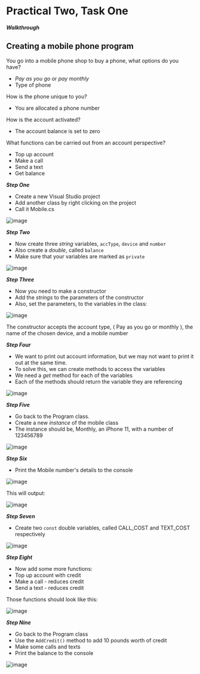 # Practical Two, Task One

**_Walkthrough_**

## Creating a mobile phone program

You go into a mobile phone shop to buy a phone, what options do you have?
+ _Pay as you go_ or _pay monthly_
+ Type of phone

How is the phone unique to you?
+ You are allocated a phone number

How is the account activated? 
+ The account balance is set to zero

What functions can be carried out from an account perspective?
+ Top up account
+ Make a call
+ Send a text
+ Get balance

**_Step One_**

+ Create a new Visual Studio project
+ Add another class by right clicking on the project
+ Call it Mobile.cs

![image](https://github.com/fslcoding/Practical-2/assets/62078259/1aa10fd0-4043-4581-a20a-c0714aa675b0)


**_Step Two_**

+ Now create three *string* variables, ```accType```, ```device``` and ```number```
+ Also create a *double*, called ```balance```
+ Make sure that your variables are marked as ```private```

![image](https://github.com/fslcoding/Practical-2/assets/62078259/48dffb93-0f86-400e-b0a1-9491de392333)

**_Step Three_**

+ Now you need to make a constructor
+ Add the _strings_ to the parameters of the constructor
+ Also, set the parameters, to the variables in the class:

![image](https://github.com/fslcoding/Practical-2/assets/62078259/4d7d954c-0c71-49c7-af42-28b5325b1db0)

The constructor accepts the account type, ( Pay as you go or monthly ), the name of the chosen device, and a mobile number

**_Step Four_**

+ We want to print out account information, but we may not want to print it out at the same time.
+ To solve this, we can create methods to access the variables 
+ We need a _get_ method for each of the variables
+ Each of the methods should return the variable they are referencing

![image](https://github.com/fslcoding/Practical-2/assets/62078259/449c97d3-c59f-4b34-b781-d8865581e6ca)

**_Step Five_**

+ Go back to the Program class.
+ Create a new _instance_ of the mobile class
+ The instance should be, Monthly, an iPhone 11, with a number of 123456789

![image](https://github.com/fslcoding/Practical-2/assets/62078259/beac0366-ce9d-4f11-993b-48104f4ae9b9)

**_Step Six_**

+ Print the Mobile number's details to the console

![image](https://github.com/fslcoding/Practical-2/assets/62078259/ee249c13-a9cf-4d9f-b7ba-a2046e762856)

This will output:

![image](https://github.com/fslcoding/Practical-2/assets/62078259/faed7388-48d5-41e1-ae1b-ec560fa2c18d)

**_Step Seven_**

+ Create two ```const``` double variables, called CALL_COST and TEXT_COST respectively

![image](https://github.com/fslcoding/Practical-2/assets/62078259/b656f734-e1da-471d-bf2e-08c8d73ed1ee)

**_Step Eight_**

+ Now add some more functions:
+ Top up account with credit
+ Make a call - reduces credit
+ Send a text - reduces credit

Those functions should look like this:

![image](https://github.com/fslcoding/Practical-2/assets/62078259/05a27ffa-cd19-4259-92bc-10fa859df145)

**_Step Nine_**

+ Go back to the Program class
+ Use the ```AddCredit()``` method to add 10 pounds worth of credit
+ Make some calls and texts
+ Print the balance to the console

![image](https://github.com/fslcoding/Practical-2/assets/62078259/dbe60306-16a3-4a08-875c-9156cc9e1ee0)




















